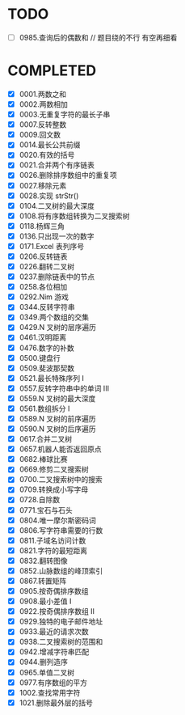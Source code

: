 # TODO

- [ ] 0985.查询后的偶数和 // 题目绕的不行 有空再细看

# COMPLETED

- [x] 0001.两数之和
- [x] 0002.两数相加
- [x] 0003.无重复字符的最长子串
- [x] 0007.反转整数
- [x] 0009.回文数
- [x] 0014.最长公共前缀
- [x] 0020.有效的括号
- [x] 0021.合并两个有序链表
- [x] 0026.删除排序数组中的重复项
- [x] 0027.移除元素
- [x] 0028.实现 strStr()
- [x] 0104.二叉树的最大深度
- [x] 0108.将有序数组转换为二叉搜索树
- [x] 0118.杨辉三角
- [x] 0136.只出现一次的数字
- [x] 0171.Excel 表列序号
- [x] 0206.反转链表
- [x] 0226.翻转二叉树
- [x] 0237.删除链表中的节点
- [x] 0258.各位相加
- [x] 0292.Nim 游戏
- [x] 0344.反转字符串
- [x] 0349.两个数组的交集
- [x] 0429.N 叉树的层序遍历
- [x] 0461.汉明距离
- [x] 0476.数字的补数
- [x] 0500.键盘行
- [x] 0509.斐波那契数
- [x] 0521.最长特殊序列 Ⅰ
- [x] 0557.反转字符串中的单词 III
- [x] 0559.N 叉树的最大深度
- [x] 0561.数组拆分 I
- [x] 0589.N 叉树的前序遍历
- [x] 0590.N 叉树的后序遍历
- [x] 0617.合并二叉树
- [x] 0657.机器人能否返回原点
- [x] 0682.棒球比赛
- [x] 0669.修剪二叉搜索树
- [x] 0700.二叉搜索树中的搜索
- [x] 0709.转换成小写字母
- [x] 0728.自除数
- [x] 0771.宝石与石头
- [x] 0804.唯一摩尔斯密码词
- [x] 0806.写字符串需要的行数
- [x] 0811.子域名访问计数
- [x] 0821.字符的最短距离
- [x] 0832.翻转图像
- [x] 0852.山脉数组的峰顶索引
- [x] 0867.转置矩阵
- [x] 0905.按奇偶排序数组
- [x] 0908.最小差值 I
- [x] 0922.按奇偶排序数组 II
- [x] 0929.独特的电子邮件地址
- [x] 0933.最近的请求次数
- [x] 0938.二叉搜索树的范围和
- [x] 0942.增减字符串匹配
- [x] 0944.删列造序
- [x] 0965.单值二叉树
- [x] 0977.有序数组的平方
- [x] 1002.查找常用字符
- [x] 1021.删除最外层的括号

